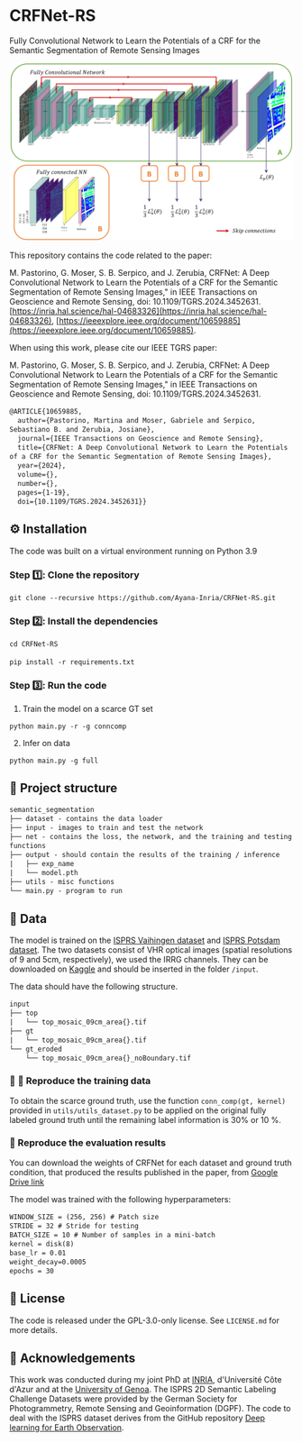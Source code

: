 # CRFNet-RS
Fully Convolutional Network to Learn the Potentials of a CRF for the Semantic Segmentation of Remote Sensing Images

![screenshot](arch.PNG)

This repository contains the code related to the paper:  

M. Pastorino, G. Moser, S. B. Serpico, and J. Zerubia, CRFNet: A Deep Convolutional Network to Learn the Potentials of a CRF for the Semantic Segmentation of Remote Sensing Images," in IEEE Transactions on Geoscience and Remote Sensing, doi: 10.1109/TGRS.2024.3452631. [https://inria.hal.science/hal-04683326](https://inria.hal.science/hal-04683326), [https://ieeexplore.ieee.org/document/10659885](https://ieeexplore.ieee.org/document/10659885).


When using this work, please cite our IEEE TGRS paper:

M. Pastorino, G. Moser, S. B. Serpico, and J. Zerubia, CRFNet: A Deep Convolutional Network to Learn the Potentials of a CRF for the Semantic Segmentation of Remote Sensing Images," in IEEE Transactions on Geoscience and Remote Sensing, doi: 10.1109/TGRS.2024.3452631. 

```
@ARTICLE{10659885,
  author={Pastorino, Martina and Moser, Gabriele and Serpico, Sebastiano B. and Zerubia, Josiane},
  journal={IEEE Transactions on Geoscience and Remote Sensing}, 
  title={CRFNet: A Deep Convolutional Network to Learn the Potentials of a CRF for the Semantic Segmentation of Remote Sensing Images}, 
  year={2024},
  volume={},
  number={},
  pages={1-19},
  doi={10.1109/TGRS.2024.3452631}}

```


## :gear: Installation

The code was built on a virtual environment running on Python 3.9

### Step :one:: Clone the repository

```
git clone --recursive https://github.com/Ayana-Inria/CRFNet-RS.git
```

### Step :two:: Install the dependencies

```
cd CRFNet-RS

pip install -r requirements.txt
```

### Step :three:: Run the code

1. Train the model on a scarce GT set 

```
python main.py -r -g conncomp
```
2. Infer on data

```
python main.py -g full
```


## :hammer: Project structure

```
semantic_segmentation
├── dataset - contains the data loader
├── input - images to train and test the network 
├── net - contains the loss, the network, and the training and testing functions
├── output - should contain the results of the training / inference
|   ├── exp_name
|   └── model.pth
├── utils - misc functions
└── main.py - program to run
```
  
## :toolbox: Data

The model is trained on the [ISPRS Vaihingen dataset](http://www2.isprs.org/commissions/comm3/wg4/2d-sem-label-vaihingen.html) and [ISPRS Potsdam dataset](http://www2.isprs.org/potsdam-2d-semantic-labeling.html). The two datasets consist of VHR optical images (spatial resolutions of 9 and 5cm, respectively), we used the IRRG channels. They can be downloaded on [Kaggle](https://www.kaggle.com/datasets/bkfateam/potsdamvaihingen) and should be inserted in the folder `/input`.

The data should have the following structure. 

```
input
├── top
|   └── top_mosaic_09cm_area{}.tif
├── gt
|   └── top_mosaic_09cm_area{}.tif
└── gt_eroded
    └── top_mosaic_09cm_area{}_noBoundary.tif
```

### :pencil: :straight_ruler: Reproduce the training data

To obtain the scarce ground truth, use the function `conn_comp(gt, kernel)` provided in `utils/utils_dataset.py` to be applied on the original fully labeled ground truth until the remaining label information is 30\% or 10 \%.

### :receipt: Reproduce the evaluation results

You can download the weights of CRFNet for each dataset and ground truth condition, that produced the results published in the paper, from [Google Drive link](https://drive.google.com/drive/folders/1lUQ64GvajoYiQ8mrNQ2MUOpYD8sTdHhq?usp=sharing)

The model was trained with the following hyperparameters:

```
WINDOW_SIZE = (256, 256) # Patch size
STRIDE = 32 # Stride for testing
BATCH_SIZE = 10 # Number of samples in a mini-batch
kernel = disk(8)
base_lr = 0.01
weight_decay=0.0005
epochs = 30
```


## :new_moon_with_face: License

The code is released under the GPL-3.0-only license. See `LICENSE.md` for more details.

## :eyes: Acknowledgements

This work was conducted during my joint PhD at [INRIA](https://team.inria.fr/ayana/team-members/), d'Université Côte d'Azur and at the [University of Genoa](http://phd-stiet.diten.unige.it/). 
The ISPRS 2D Semantic Labeling Challenge Datasets were provided by the German Society for Photogrammetry, Remote Sensing and Geoinformation (DGPF).
The code to deal with the ISPRS dataset derives from the GitHub repository [Deep learning for Earth Observation](https://github.com/nshaud/DeepNetsForEO).
